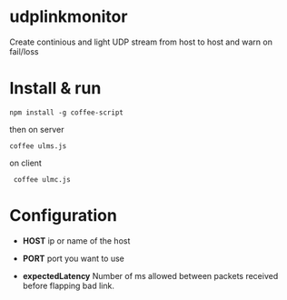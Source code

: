 udplinkmonitor
==============

Create continious and light UDP stream from host to host and warn on fail/loss


# Install & run #

    npm install -g coffee-script

then
on server 

	coffee ulms.js

on client
 
	 coffee ulmc.js


# Configuration #

- **HOST** 	ip or name of the host

- **PORT** 	port you want to use

- **expectedLatency** Number of ms allowed between packets received before flapping bad link.

